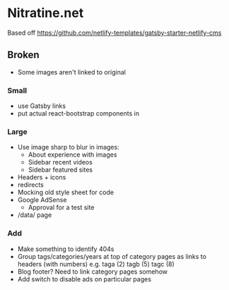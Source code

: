 # Nitratine.net

Based off https://github.com/netlify-templates/gatsby-starter-netlify-cms

## Broken

- Some images aren't linked to original

### Small

- use Gatsby links
- put actual react-bootstrap components in

### Large

- Use image sharp to blur in images:
  - About experience with images
  - Sidebar recent videos
  - Sidebar featured sites
- Headers + icons
- redirects
- Mocking old style sheet for code
- Google AdSense
  - Approval for a test site
- /data/ page

### Add

- Make something to identify 404s
- Group tags/categories/years at top of category pages as links to headers (with numbers) e.g. taga (2) tagb (5) tagc (8)
- Blog footer? Need to link category pages somehow
- Add switch to disable ads on particular pages
